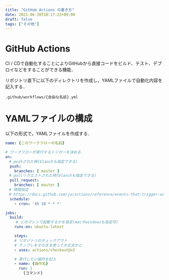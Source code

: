 ```yaml
---
title: "GitHub Actions の書き方"
date: 2021-06-30T10:17:23+09:00
draft: false
tags: ["その他"] 
---
```

<!--more-->

# GitHub Actions
CI / CDで自動化することによりGitHubから直接コードをビルド、テスト、デプロイなどをすることができる機能．

リポジトリ直下に以下のディレクトリを作成し，YAMLファイルで自動化内容を記入する．
```
.github/workflows/{自由な名前}.yml
```

# YAMLファイルの構成

以下の形式で，YAMLファイルを作成する．

```yml
name: {このワークフローの名前}

# ワークフローが実行するトリガーを決める．
on:
　# pushされた時(blanchも指定できる)
  push:
    branches: [ master ]
　# pullリクエストされた時(blanchも指定できる)
  pull_request:
    branches: [ master ]
　# 時間指定
　# https://docs.github.com/ja/actions/reference/events-that-trigger-workflows
  schedule:
    - cron: '45 10 * * *'

jobs:
  build:
  　 # どのマシンで起動するかを指定(macやwindowsも指定可)
    runs-on: ubuntu-latest

    steps:
    # リポジトリのチェックアウト
    # テンプレをそのまま使って大丈夫かと
    - uses: actions/checkout@v2

    # 実行したい操作を記入
    - name: {操作名}
      run: |
        {コマンド}

```
